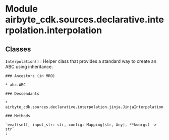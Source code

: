 Module airbyte_cdk.sources.declarative.interpolation.interpolation
==================================================================

Classes
-------

`Interpolation()`
:   Helper class that provides a standard way to create an ABC using
    inheritance.

    ### Ancestors (in MRO)

    * abc.ABC

    ### Descendants

    * airbyte_cdk.sources.declarative.interpolation.jinja.JinjaInterpolation

    ### Methods

    `eval(self, input_str: str, config: Mapping[str, Any], **kwargs) ‑> str`
    :